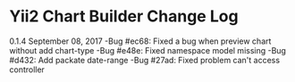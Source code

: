 Yii2 Chart Builder Change Log
==========================

0.1.4 September 08, 2017
-Bug #ec68: Fixed a bug when preview chart without add chart-type
-Bug #e48e: Fixed namespace model missing
-Bug #d432: Add packate date-range
-Bug #27ad: Fixed problem can't access controller